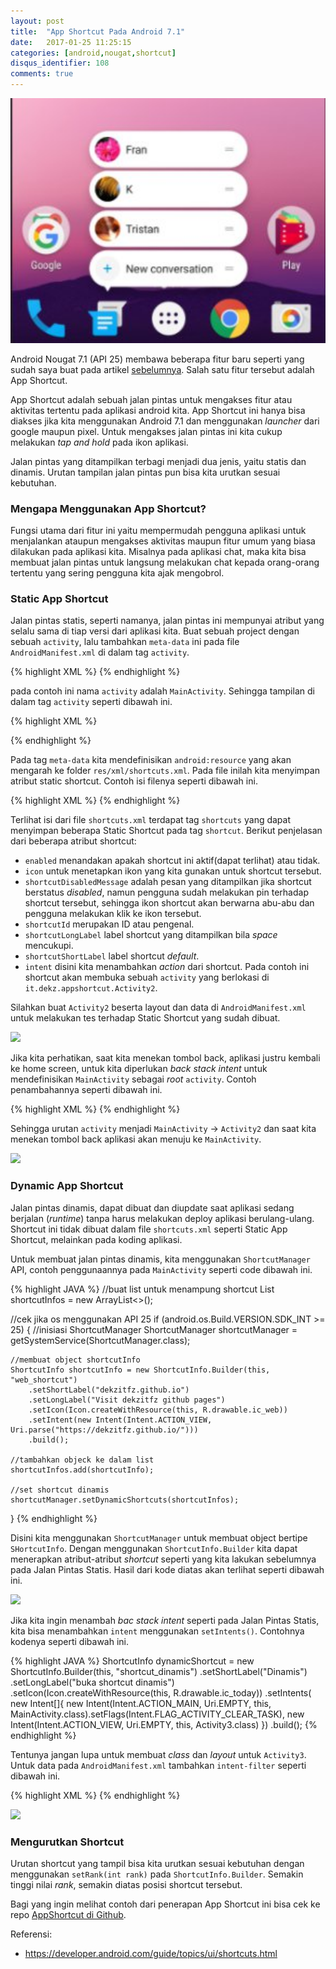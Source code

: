 ```yaml
---
layout: post
title:  "App Shortcut Pada Android 7.1"
date:   2017-01-25 11:25:15 
categories: [android,nougat,shortcut]
disqus_identifier: 108
comments: true
---
```


<img src="https://raw.githubusercontent.com/dekzitfz/dekzitfz.github.io/master/img/posts/Screenshot_050218_012730_PM.jpg" width="600">

Android Nougat 7.1 (API 25) membawa beberapa fitur baru seperti yang sudah saya buat pada artikel [sebelumnya][sebelumnya]. Salah satu fitur tersebut adalah App Shortcut.

<!--more-->

App Shortcut adalah sebuah jalan pintas untuk mengakses fitur atau aktivitas tertentu pada aplikasi android kita. App Shortcut ini hanya bisa diakses jika kita menggunakan Android 7.1 dan menggunakan *launcher* dari google maupun pixel. Untuk mengakses jalan pintas ini kita cukup melakukan *tap and hold* pada ikon aplikasi.

Jalan pintas yang ditampilkan terbagi menjadi dua jenis, yaitu statis dan dinamis. Urutan tampilan jalan pintas pun bisa kita urutkan sesuai kebutuhan.

### Mengapa Menggunakan App Shortcut?

Fungsi utama dari fitur ini yaitu mempermudah pengguna aplikasi untuk menjalankan ataupun mengakses aktivitas maupun fitur umum yang biasa dilakukan pada aplikasi kita. Misalnya pada aplikasi chat, maka kita bisa membuat jalan pintas untuk  langsung melakukan chat kepada orang-orang tertentu yang sering pengguna kita ajak mengobrol.

### Static App Shortcut

Jalan pintas statis, seperti namanya, jalan pintas ini mempunyai atribut yang selalu sama di tiap versi dari aplikasi kita. Buat sebuah project dengan sebuah `activity`, lalu tambahkan `meta-data` ini pada file `AndroidManifest.xml` di dalam tag `activity`.

{% highlight XML %}
<meta-data
android:name="android.app.shortcuts"
android:resource="@xml/shortcuts" />
{% endhighlight %}

pada contoh ini nama `activity` adalah `MainActivity`. Sehingga tampilan  di dalam tag `activity` seperti dibawah ini.

{% highlight XML %}
<!-- sisa kode tidak ditampilkan -->
<activity android:name=".MainActivity">
	<intent-filter>
		<action android:name="android.intent.action.MAIN" />
		<category android:name="android.intent.category.LAUNCHER" />
	</intent-filter>
	<meta-data
		android:name="android.app.shortcuts"
		android:resource="@xml/shortcuts" />
</activity>
<!-- sisa kode tidak ditampilkan -->
{% endhighlight %}

Pada tag `meta-data` kita mendefinisikan `android:resource` yang akan mengarah ke folder `res/xml/shortcuts.xml`. Pada file inilah kita menyimpan atribut static shortcut. Contoh isi filenya seperti dibawah ini.

{% highlight XML %}
<shortcuts xmlns:android="http://schemas.android.com/apk/res/android">
    <shortcut
        android:enabled="true"
        android:icon="@drawable/ic_today"
        android:shortcutDisabledMessage="@string/disabled_message"
        android:shortcutId="shortcut1"
        android:shortcutLongLabel="@string/long_label"
        android:shortcutShortLabel="@string/short_label">
        <intent
            android:action="android.intent.action.VIEW"
            android:targetClass="it.dekz.appshortcut.Activity2"
            android:targetPackage="it.dekz.appshortcut" />
    </shortcut>
</shortcuts>
{% endhighlight %}

Terlihat isi dari file `shortcuts.xml` terdapat tag `shortcuts` yang dapat menyimpan beberapa Static Shortcut pada tag `shortcut`. Berikut penjelasan dari beberapa atribut shortcut:

- `enabled` menandakan apakah shortcut ini aktif(dapat terlihat) atau tidak.
- `icon` untuk menetapkan ikon yang kita gunakan untuk shortcut tersebut.
- `shortcutDisabledMessage` adalah pesan yang ditampilkan jika shortcut berstatus *disabled*, namun pengguna sudah melakukan pin terhadap shortcut tersebut, sehingga ikon shortcut akan berwarna abu-abu dan pengguna melakukan klik ke ikon tersebut.
- `shortcutId` merupakan ID atau pengenal.
- `shortcutLongLabel` label shortcut yang ditampilkan bila *space* mencukupi.
- `shortcutShortLabel` label shortcut *default*.
- `intent` disini kita menambahkan *action* dari shortcut. Pada contoh ini shortcut akan membuka sebuah `activity` yang berlokasi di `it.dekz.appshortcut.Activity2`.

Silahkan buat `Activity2` beserta layout dan data di `AndroidManifest.xml` untuk melakukan tes terhadap Static Shortcut yang sudah dibuat.

![](http://i.giphy.com/PpYLEOdmEa4Gk.gif)

Jika kita perhatikan, saat kita menekan tombol back, aplikasi justru kembali ke home screen, untuk kita diperlukan *back stack intent* untuk mendefinisikan `MainActivity` sebagai *root* `activity`. Contoh penambahannya seperti dibawah ini.

{% highlight XML %}
<shortcut
        android:enabled="true"
        android:icon="@drawable/ic_today"
        android:shortcutDisabledMessage="@string/disabled_message"
        android:shortcutId="shortcut1"
        android:shortcutLongLabel="@string/long_label"
        android:shortcutShortLabel="@string/short_label">
	<intent
		android:action="android.intent.action.MAIN"
		android:targetClass="it.dekz.appshortcut.MainActivity"
		android:targetPackage="it.dekz.appshortcut"/>
	<intent
		android:action="android.intent.action.VIEW"
		android:targetClass="it.dekz.appshortcut.Activity2"
		android:targetPackage="it.dekz.appshortcut" />
</shortcut>
{% endhighlight %}

Sehingga urutan `activity` menjadi `MainActivity` -> `Activity2` dan saat kita menekan tombol back aplikasi akan menuju ke `MainActivity`.

![](http://i.giphy.com/bHevdDI2lxopa.gif)

### Dynamic App Shortcut

Jalan pintas dinamis, dapat dibuat dan diupdate saat aplikasi sedang berjalan (*runtime*) tanpa harus melakukan deploy aplikasi berulang-ulang. Shortcut ini tidak dibuat dalam file `shortcuts.xml` seperti Static App Shortcut, melainkan pada koding aplikasi.

Untuk membuat jalan pintas dinamis, kita menggunakan `ShortcutManager` API, contoh penggunaannya pada `MainActivity` seperti code dibawah ini.

{% highlight JAVA %}
//buat list untuk menampung shortcut
List<ShortcutInfo> shortcutInfos = new ArrayList<>();

//cek jika os menggunakan API 25
if (android.os.Build.VERSION.SDK_INT >= 25) {
	//inisiasi ShortcutManager
	ShortcutManager shortcutManager = getSystemService(ShortcutManager.class);

	//membuat object shortcutInfo
	ShortcutInfo shortcutInfo = new ShortcutInfo.Builder(this, "web_shortcut")
		.setShortLabel("dekzitfz.github.io")
		.setLongLabel("Visit dekzitfz github pages")
		.setIcon(Icon.createWithResource(this, R.drawable.ic_web))
		.setIntent(new Intent(Intent.ACTION_VIEW, Uri.parse("https://dekzitfz.github.io/")))
		.build();

	//tambahkan objeck ke dalam list
	shortcutInfos.add(shortcutInfo);
	
	//set shortcut dinamis
	shortcutManager.setDynamicShortcuts(shortcutInfos);
}
{% endhighlight %}

Disini kita menggunakan `ShortcutManager` untuk membuat object bertipe `SHortcutInfo`. Dengan menggunakan `ShortcutInfo.Builder` kita dapat menerapkan atribut-atribut *shortcut* seperti yang kita lakukan sebelumnya pada Jalan Pintas Statis. Hasil dari kode diatas akan terlihat seperti dibawah ini.

![](http://i.giphy.com/tSW98Qr9Xy4Uw.gif)

Jika kita ingin menambah *bac stack intent* seperti pada Jalan Pintas Statis, kita bisa menambahkan `intent` menggunakan `setIntents()`. Contohnya kodenya seperti dibawah ini.

{% highlight JAVA %}
ShortcutInfo dynamicShortcut = new ShortcutInfo.Builder(this, "shortcut_dinamis")
                    .setShortLabel("Dinamis")
                    .setLongLabel("buka shortcut dinamis")
                    .setIcon(Icon.createWithResource(this, R.drawable.ic_today))
                    .setIntents(
                            new Intent[]{
                                    new Intent(Intent.ACTION_MAIN, Uri.EMPTY, this, MainActivity.class).setFlags(Intent.FLAG_ACTIVITY_CLEAR_TASK),
                                    new Intent(Intent.ACTION_VIEW, Uri.EMPTY, this, Activity3.class)
                            })
                    .build();
{% endhighlight %}

Tentunya jangan lupa untuk membuat *class* dan *layout* untuk `Activity3`. Untuk data pada `AndroidManifest.xml` tambahkan `intent-filter` seperti dibawah ini.

{% highlight XML %}
<activity
	android:name=".Activity3"
	android:label="Dynamic shortcut activity">
	<intent-filter>
		<action android:name="it.dekz.appshortcut.OPEN_DYNAMIC_SHORTCUT" />
		<category android:name="android.intent.category.DEFAULT" />
	</intent-filter>
</activity>
{% endhighlight %}

![](http://i.giphy.com/tv8chky4Go4cE.gif)

### Mengurutkan Shortcut

Urutan shortcut yang tampil bisa kita urutkan sesuai kebutuhan dengan menggunakan `setRank(int rank)` pada `ShortcutInfo.Builder`. Semakin tinggi nilai *rank*, semakin diatas posisi shortcut tersebut.

Bagi yang ingin melihat contoh dari penerapan App Shortcut ini bisa cek ke repo [AppShortcut di Github][github].

Referensi:

- https://developer.android.com/guide/topics/ui/shortcuts.html

[sebelumnya]: https://dekzitfz.github.io/articles/2016-10/sekilas-android-7-1
[github]: https://github.com/dekzitfz/AppShortcut